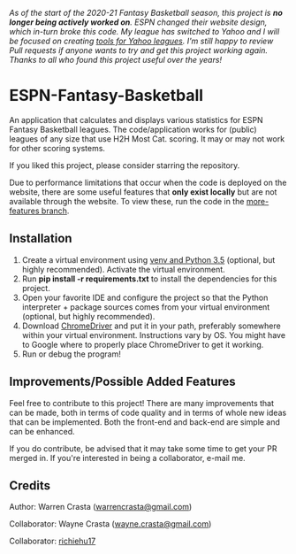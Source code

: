 _As of the start of the 2020-21 Fantasy Basketball season, this project is **no longer being actively worked on**. ESPN changed their website design, which in-turn broke this code. My league has switched to Yahoo and I will be focused on creating [tools for Yahoo leagues](https://github.com/wcrasta/yahoo-fantasy-basketball). I'm still happy to review Pull requests if anyone wants to try and get this project working again. Thanks to all who found this project useful over the years!_

# ESPN-Fantasy-Basketball

An application that calculates and displays various statistics for ESPN Fantasy Basketball leagues. The code/application works for (public) leagues of any size that use H2H Most Cat. scoring. It may or may not work for other scoring systems.

If you liked this project, please consider starring the repository.

Due to performance limitations that occur when the code is deployed on the website, there are some useful features that **only exist locally** but are not available through the website. To view these, run the code in the [more-features branch](https://github.com/wcrasta/ESPN-Fantasy-Basketball/tree/more-features).

## Installation
1. Create a virtual environment using [venv and Python 3.5](https://docs.python.org/3/library/venv.html) (optional, but highly recommended). Activate the virtual environment.
2. Run **pip install -r requirements.txt** to install the dependencies for this project.
3. Open your favorite IDE and configure the project so that the Python interpreter + package sources comes from your virtual environment (optional, but highly recommended).
4. Download [ChromeDriver](http://chromedriver.chromium.org/downloads) and put it in your path, preferably somewhere within your virtual environment. Instructions vary by OS. You might have to Google where to properly place ChromeDriver to get it working.
5. Run or debug the program!

## Improvements/Possible Added Features
Feel free to contribute to this project! There are many improvements that can be made, both in terms of code quality and in terms of whole new ideas that can be implemented. Both the front-end and back-end are simple and can be enhanced.

If you do contribute, be advised that it may take some time to get your PR merged in. If you're interested in being a collaborator, e-mail me.

## Credits

Author: Warren Crasta (warrencrasta@gmail.com)

Collaborator: Wayne Crasta (wayne.crasta@gmail.com)

Collaborator: [richiehu17](https://github.com/richiehu17)
